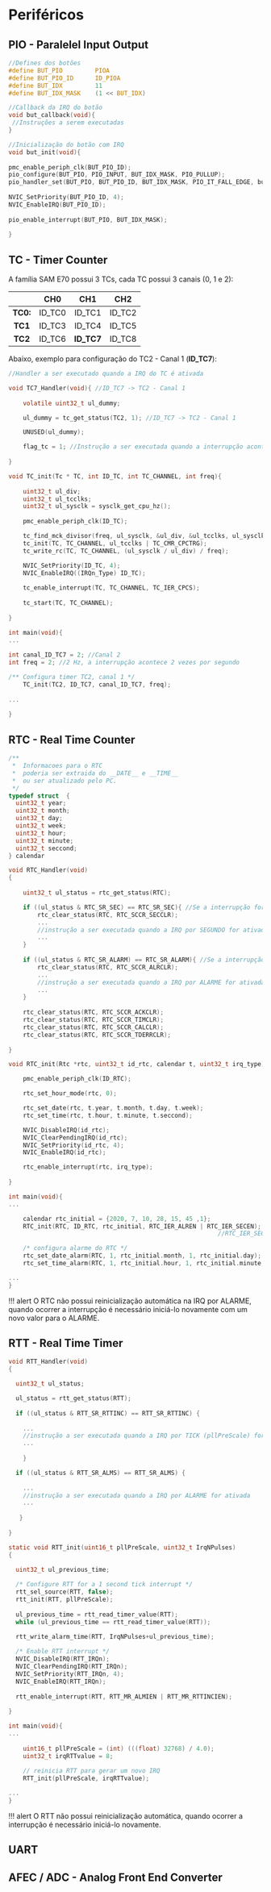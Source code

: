 # 	Periféricos



## PIO - Paralelel Input Output

```c
//Defines dos botões
#define BUT_PIO 		PIOA
#define BUT_PIO_ID		ID_PIOA
#define BUT_IDX 		11
#define BUT_IDX_MASK	(1 << BUT_IDX)
```

```c
//Callback da IRQ do botão
void but_callback(void){
 //Instruções a serem executadas
}
```

```C
//Inicialização do botão com IRQ
void but_init(void){
    
pmc_enable_periph_clk(BUT_PIO_ID);
pio_configure(BUT_PIO, PIO_INPUT, BUT_IDX_MASK, PIO_PULLUP);
pio_handler_set(BUT_PIO, BUT_PIO_ID, BUT_IDX_MASK, PIO_IT_FALL_EDGE, but_callback);
    
NVIC_SetPriority(BUT_PIO_ID, 4);
NVIC_EnableIRQ(BUT_PIO_ID);
    
pio_enable_interrupt(BUT_PIO, BUT_IDX_MASK);
    
}
```



## TC - Timer Counter

A família SAM E70 possui 3 TCs, cada TC possui 3 canais (0, 1 e 2):

|          | **CH0** |  **CH1**   | **CH2** |
| :------: | :-----: | :--------: | :-----: |
| **TC0:** | ID_TC0  |   ID_TC1   | ID_TC2  |
| **TC1**  | ID_TC3  |   ID_TC4   | ID_TC5  |
| **TC2**  | ID_TC6  | **ID_TC7** | ID_TC8  |



Abaixo, exemplo para configuração do TC2 - Canal 1 (**ID_TC7**):

```C
//Handler a ser executado quando a IRQ do TC é ativada

void TC7_Handler(void){ //ID_TC7 -> TC2 - Canal 1
    
	volatile uint32_t ul_dummy;

	ul_dummy = tc_get_status(TC2, 1); //ID_TC7 -> TC2 - Canal 1

	UNUSED(ul_dummy);

	flag_tc = 1; //Instrução a ser executada quando a interrupção acontecer
    
}
```

```c
void TC_init(Tc * TC, int ID_TC, int TC_CHANNEL, int freq){
    
	uint32_t ul_div;
	uint32_t ul_tcclks;
	uint32_t ul_sysclk = sysclk_get_cpu_hz();
	
	pmc_enable_periph_clk(ID_TC);

	tc_find_mck_divisor(freq, ul_sysclk, &ul_div, &ul_tcclks, ul_sysclk);
	tc_init(TC, TC_CHANNEL, ul_tcclks | TC_CMR_CPCTRG);
	tc_write_rc(TC, TC_CHANNEL, (ul_sysclk / ul_div) / freq);

    NVIC_SetPriority(ID_TC, 4);
	NVIC_EnableIRQ((IRQn_Type) ID_TC);
    
	tc_enable_interrupt(TC, TC_CHANNEL, TC_IER_CPCS);
	
	tc_start(TC, TC_CHANNEL);
    
}
```

```C
int main(void){
...
    
int canal_ID_TC7 = 2; //Canal 2
int freq = 2; //2 Hz, a interrupção acontece 2 vezes por segundo

/** Configura timer TC2, canal 1 */
	TC_init(TC2, ID_TC7, canal_ID_TC7, freq);
    
...
    
}
```





## RTC - Real Time Counter

```c
/**
 *  Informacoes para o RTC
 *  poderia ser extraida do __DATE__ e __TIME__
 *  ou ser atualizado pelo PC.
 */
typedef struct  {
  uint32_t year;
  uint32_t month;
  uint32_t day;
  uint32_t week;
  uint32_t hour;
  uint32_t minute;
  uint32_t seccond;
} calendar
```

```C
void RTC_Handler(void)
{
    
	uint32_t ul_status = rtc_get_status(RTC);

	if ((ul_status & RTC_SR_SEC) == RTC_SR_SEC){ //Se a interrupção for por SEGUNDO
		rtc_clear_status(RTC, RTC_SCCR_SECCLR);
		...
		//instrução a ser executada quando a IRQ por SEGUNDO for ativada
		...
	}
	
	if ((ul_status & RTC_SR_ALARM) == RTC_SR_ALARM){ //Se a interrupção for por ALARME
		rtc_clear_status(RTC, RTC_SCCR_ALRCLR);
		...
		//instrução a ser executada quando a IRQ por ALARME for ativada
		...
	}
	
	rtc_clear_status(RTC, RTC_SCCR_ACKCLR);
	rtc_clear_status(RTC, RTC_SCCR_TIMCLR);
	rtc_clear_status(RTC, RTC_SCCR_CALCLR);
	rtc_clear_status(RTC, RTC_SCCR_TDERRCLR);
    
}

```

```c
void RTC_init(Rtc *rtc, uint32_t id_rtc, calendar t, uint32_t irq_type){

	pmc_enable_periph_clk(ID_RTC);

	rtc_set_hour_mode(rtc, 0);

	rtc_set_date(rtc, t.year, t.month, t.day, t.week);
	rtc_set_time(rtc, t.hour, t.minute, t.seccond);

	NVIC_DisableIRQ(id_rtc);
	NVIC_ClearPendingIRQ(id_rtc);
	NVIC_SetPriority(id_rtc, 4);
	NVIC_EnableIRQ(id_rtc);

	rtc_enable_interrupt(rtc, irq_type);
    
}
```

```C
int main(void){
...

	calendar rtc_initial = {2020, 7, 10, 28, 15, 45 ,1};
	RTC_init(RTC, ID_RTC, rtc_initial, RTC_IER_ALREN | RTC_IER_SECEN); //RTC_IER_ALREN - IRQ por ALARME
    													  //RTC_IER_SECEN - IRQ por SEGUNDO

	/* configura alarme do RTC */
	rtc_set_date_alarm(RTC, 1, rtc_initial.month, 1, rtc_initial.day);
	rtc_set_time_alarm(RTC, 1, rtc_initial.hour, 1, rtc_initial.minute, 1, rtc_initial.seccond);

...
}
```

!!! alert
    O RTC não possui reinicialização automática na IRQ por ALARME, quando ocorrer a interrupção é necessário iniciá-lo novamente com um novo valor para o ALARME.



## RTT - Real Time Timer

```C
void RTT_Handler(void)
{

  uint32_t ul_status;

  ul_status = rtt_get_status(RTT);
    
  if ((ul_status & RTT_SR_RTTINC) == RTT_SR_RTTINC) {
      
    ...
	//instrução a ser executada quando a IRQ por TICK (pllPreScale) for ativada
	...
  
    }

  if ((ul_status & RTT_SR_ALMS) == RTT_SR_ALMS) {
      
    ...
	//instrução a ser executada quando a IRQ por ALARME for ativada
	...
         
   } 
    
}
```

```c
static void RTT_init(uint16_t pllPreScale, uint32_t IrqNPulses)
{
    
  uint32_t ul_previous_time;

  /* Configure RTT for a 1 second tick interrupt */
  rtt_sel_source(RTT, false);
  rtt_init(RTT, pllPreScale);
  
  ul_previous_time = rtt_read_timer_value(RTT);
  while (ul_previous_time == rtt_read_timer_value(RTT));
  
  rtt_write_alarm_time(RTT, IrqNPulses+ul_previous_time);

  /* Enable RTT interrupt */
  NVIC_DisableIRQ(RTT_IRQn);
  NVIC_ClearPendingIRQ(RTT_IRQn);
  NVIC_SetPriority(RTT_IRQn, 4);
  NVIC_EnableIRQ(RTT_IRQn);
    
  rtt_enable_interrupt(RTT, RTT_MR_ALMIEN | RTT_MR_RTTINCIEN);
    
}
```

```C
int main(void){
...
    
	uint16_t pllPreScale = (int) (((float) 32768) / 4.0);
    uint32_t irqRTTvalue = 8;
      
	// reinicia RTT para gerar um novo IRQ
	RTT_init(pllPreScale, irqRTTvalue);         

...
}
```

!!! alert
    O RTT não possui reinicialização automática, quando ocorrer a interrupção é necessário iniciá-lo novamente.

## UART 



## AFEC / ADC - Analog Front End Converter 

